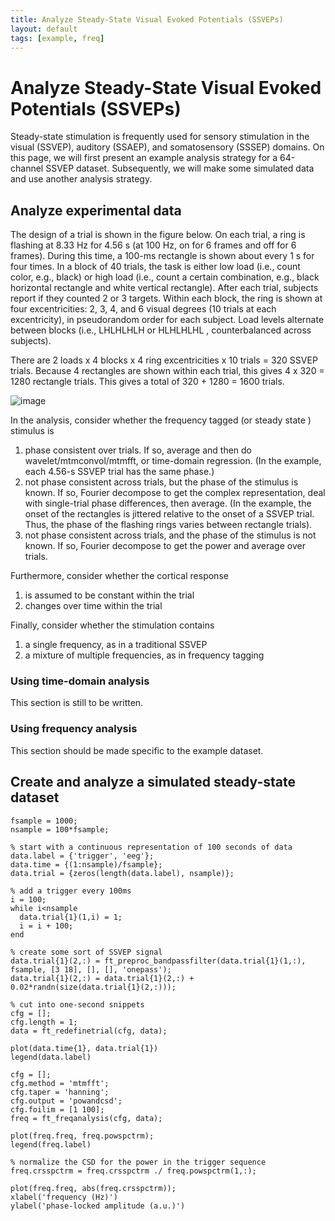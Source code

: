 ```yaml
---
title: Analyze Steady-State Visual Evoked Potentials (SSVEPs)
layout: default
tags: [example, freq]
---
```


# Analyze Steady-State Visual Evoked Potentials (SSVEPs)

Steady-state stimulation is frequently used for sensory stimulation in the visual (SSVEP), auditory (SSAEP), and somatosensory (SSSEP) domains. On this page, we will first present an example analysis strategy for a 64-channel SSVEP dataset. Subsequently, we will make some simulated data and use another analysis strategy.

## Analyze experimental data

The design of a trial is shown in the figure below. On each trial, a ring is flashing at 8.33 Hz for 4.56 s (at 100 Hz, on for 6 frames and off for 6 frames). During this time, a 100-ms rectangle is shown about every 1 s for four times. In a block of 40 trials, the task is either low load (i.e., count color, e.g., black) or high load (i.e., count a certain combination, e.g., black horizontal rectangle and white vertical rectangle). After each trial, subjects report if they counted 2 or 3 targets. Within each block, the ring is shown at four excentricities: 2, 3, 4, and 6 visual degrees (10 trials at each excentricity), in pseudorandom order for each subject. Load levels alternate between blocks (i.e., LHLHLHLH or HLHLHLHL , counterbalanced across subjects).

There are 2 loads x 4 blocks x 4 ring excentricities x 10 trials = 320 SSVEP trials. Because 4 rectangles are shown within each trial, this gives 4 x 320 = 1280 rectangle trials. This gives a total of 320 + 1280 = 1600 trials.

![image](/media/example/ssvep.jpg@600)

In the analysis, consider whether the frequency tagged (or steady state ) stimulus is 
 1.  phase consistent over trials. If so, average and then do wavelet/mtmconvol/mtmfft, or time-domain regression. (In the example, each 4.56-s SSVEP trial has the same phase.)
 2.  not phase consistent across trials, but the phase of the stimulus is known. If so, Fourier decompose to get the complex representation, deal with single-trial phase differences, then average. (In the example, the onset of the rectangles is jittered relative to the onset of a SSVEP trial. Thus, the phase of the flashing rings varies between rectangle trials).
 3.  not phase consistent across trials, and the phase of the stimulus is not known. If so, Fourier decompose to get the power and average over trials. 

Furthermore, consider whether the cortical response 
 1.  is assumed to be constant within the trial
 2.  changes over time within the trial

Finally, consider whether the stimulation contains 
 1.  a single frequency, as in a traditional SSVEP
 2.  a mixture of multiple frequencies, as in frequency tagging 

### Using time-domain analysis

<div class="warning">
This section is still to be written.
</div>

### Using frequency analysis

<div class="warning">
This section should be made specific to the example dataset.
</div>

## Create and analyze a simulated steady-state dataset

	
	fsample = 1000;
	nsample = 100*fsample;
	
	% start with a continuous representation of 100 seconds of data
	data.label = {'trigger', 'eeg'};
	data.time = {(1:nsample)/fsample};
	data.trial = {zeros(length(data.label), nsample)};
	
	% add a trigger every 100ms
	i = 100;
	while i<nsample
	  data.trial{1}(1,i) = 1;
	  i = i + 100;
	end
	
	% create some sort of SSVEP signal
	data.trial{1}(2,:) = ft_preproc_bandpassfilter(data.trial{1}(1,:), fsample, [3 18], [], [], 'onepass');
	data.trial{1}(2,:) = data.trial{1}(2,:) + 0.02*randn(size(data.trial{1}(2,:)));
	
	% cut into one-second snippets
	cfg = [];
	cfg.length = 1;
	data = ft_redefinetrial(cfg, data);
	
	plot(data.time{1}, data.trial{1})
	legend(data.label)
	
	cfg = [];
	cfg.method = 'mtmfft';
	cfg.taper = 'hanning';
	cfg.output = 'powandcsd';
	cfg.foilim = [1 100];
	freq = ft_freqanalysis(cfg, data);
	
	plot(freq.freq, freq.powspctrm);
	legend(freq.label)
	
	% normalize the CSD for the power in the trigger sequence
	freq.crsspctrm = freq.crsspctrm ./ freq.powspctrm(1,:);
	
	plot(freq.freq, abs(freq.crsspctrm));
	xlabel('frequency (Hz)')
	ylabel('phase-locked amplitude (a.u.)')


